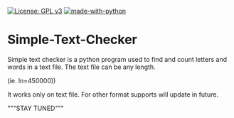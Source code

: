 [![License: GPL v3](https://img.shields.io/badge/License-GPLv3-blue.svg)](https://www.gnu.org/licenses/gpl-3.0)
[![made-with-python](https://img.shields.io/badge/Made%20with-Python-1f425f.svg)](https://www.python.org/)

# Simple-Text-Checker
Simple text checker is a python program used to find and count letters and words in a text file. The text file can be any length.

(ie. ln=450000))

It works only on text file. For other format supports will update in future.

"""STAY TUNED"""
